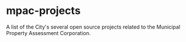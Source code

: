# mpac-projects
A list of the City's several open source projects related to the Municipal Property Assessment Corporation.
